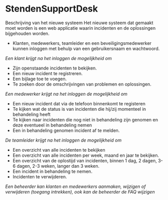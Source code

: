 StendenSupportDesk
==================

Beschrijving van het nieuwe systeem
Het nieuwe systeem dat gemaakt moet worden is een web applicatie  waarin incidenten en de oplossingen bijgehouden worden.

* Klanten, medewerkers, teamleider en een beveiligingsmedewerker kunnen inloggen met behulp van een gebruikersnaam en wachtwoord.

*Een klant krijgt na het inloggen de mogelijkheid om*
* Zijn openstaande incidenten te bekijken.
* Een nieuw incident te registreren.
* Een bijlage toe te voegen.
* Te zoeken door de omschrijvingen van problemen en oplossingen.

*Een medewerker krijgt na het inloggen de mogelijkheid om*
* Een nieuw incident dat via de telefoon binnenkomt te registeren
* Te kijken wat de status is van incidenten die hij/zij momenteel in behandeling heeft
* Te kijken naar incidenten die nog niet in behandeling zijn genomen en deze eventueel in behandeling nemen
* Een in behandeling genomen incident af te melden.

*De teamleider krijgt na het inloggen de mogelijkheid om*
* Een overzicht van alle incidenten te bekijken
* Een overzicht van alle incidenten per week, maand en jaar te bekijken.
* Een overzicht van de oplostijd van incidenten, binnen 1 dag, 2 dagen, 3-6 dagen, 2-3 weken, langer dan 3 weken.
* Een incident in behandeling te nemen.
* Incidenten te verwijderen.

*Een beheerder kan klanten en medewerkers aanmaken, wijzigen of verwijderen (toegang intrekken), ook kan de beheerder de FAQ wijzigen*
